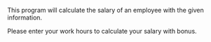This program will calculate the salary of an employee with the given information.

Please enter your work hours to calculate your salary with bonus.